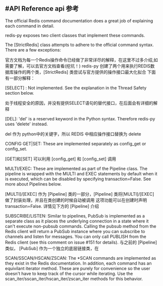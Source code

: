 #API Reference  api 参考
----------------------


The official Redis command documentation does a great job of explaining each command in detail.

redis-py exposes two client classes that implement these commands.

The [StrictRedis] class attempts to adhere to the official command syntax. There are a few exceptions:



官方文档为每一个Redis操作命令已经做了非常详尽的解释，在这里不过多介绍,如需要了解，可以去官方文档查看(挖坑！)
redis-py 创建了两个用来执行REDIS数据库操作的两个类，[StrictRedis] 类尝试与官方提供的操作接口最大化拟合
下面有一部分解释：

[SELECT] : Not implemented. See the explanation in the Thread Safety section below.

处于线程安全的原因，并没有提供SELECT语句的替代接口，在后面会有详细的解释

[DEL]: 'del' is a reserved keyword in the Python syntax. Therefore redis-py uses 'delete' instead.

del 作为 python中的关键字，所以 REDIS 中相应操作接口替换为 delete

CONFIG GET|SET: These are implemented separately as config_get or config_set.

[GET]和[SET] 可以利用 [config_get] 和 [config_set] 调用

MULTI/EXEC: These are implemented as part of the Pipeline class. The pipeline is wrapped with the MULTI and EXEC statements by default when it is executed, which can be disabled by specifying transaction=False. See more about Pipelines below.

[MULTI]/[EXEC] 作为 [Pipeline] 类的一部分，[Pipeline] 类将[MULTI]/[EXEC] 做了封装处理，并且在类创建的时候自动被调用
这项功能可以在创建时声明 transaction=False. 详情见下方的 [Pipeline] 介绍

SUBSCRIBE/LISTEN: Similar to pipelines, PubSub is implemented as a separate class as it places the underlying connection in a state where it can't execute non-pubsub commands. Calling the pubsub method from the Redis client will return a PubSub instance where you can subscribe to channels and listen for messages. You can only call PUBLISH from the Redis client (see this comment on issue #151 for details).
与之前的 [Pipeline] 类似， [PubSub] 作为一个独立的底层链接类，在

SCAN/SSCAN/HSCAN/ZSCAN: The *SCAN commands are implemented as they exist in the Redis documentation. In addition, each command has an equivilant iterator method. These are purely for convenience so the user doesn't have to keep track of the cursor while iterating. Use the scan_iter/sscan_iter/hscan_iter/zscan_iter methods for this behavior.
